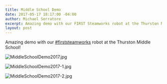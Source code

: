 ```yaml
---
title: Middle School Demo
date: 2017-05-17 18:17:00 -04:00
author: Michael Serratore
excerpt: Amazing demo with our FIRST Steamworks robot at the Thurston Middle School!
layout: post
---
```


Amazing demo with our <a href="https://twitter.com/hashtag/firststeamworks?src=hash">#firststeamworks</a> robot at the Thurston Middle School!

![MiddleSchoolDemo2017.jpg](/uploads/MiddleSchoolDemo2017.jpg)

![MiddleSchoolDemo2017-1.jpg](/uploads/MiddleSchoolDemo2017-1.jpg)

![MiddleSchoolDemo2017-2.jpg](/uploads/MiddleSchoolDemo2017-2.jpg)
